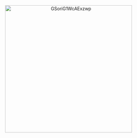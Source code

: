 <div align="center">
  <img src="https://github.com/user-attachments/assets/9cacfa46-eb66-477c-850d-079fec1d16fc" alt="GSoriG1WcAExzwp" width="400"/>
</div>
